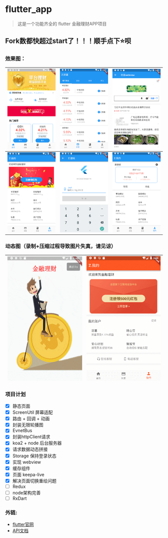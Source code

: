 # flutter_app

> 这是一个功能齐全的 flutter 金融理财APP项目

## Fork数都快超过start了！！！顺手点下⭐呗

### 效果图：

 | ![首页](preview/home_page.png)    | ![银行理财页](preview/bank_section.png) | ![webview](preview/webview.png) |
| ---------------------------------------- | --------------------------------- | --------------------------------------- |
| ![用户信息页](preview/customer_page.png) | ![登录页](preview/login_page.png) | ![用户页](preview/account_page.png) | 

### 动态图（录制+压缩过程导致图片失真，请见谅）

| ![欢迎图](preview/welcome.gif)   | ![登录动态图](preview/login.gif) |
| ---------------------------------------- | ---------------------------------------- |


### 项目计划
* [x] 静态页面
* [x] ScreenUtil 屏幕适配
* [x] 路由 + 回调 + 动画
* [x] 封装无限轮播图
* [x] EvnetBus
* [x] 封装httpClient请求
* [x] koa2 + node 后台服务器
* [x] 请求数据动态拼接
* [x] Storage 保持登录状态
* [x] 实现 webview
* [x] 缓存组件
* [x] 页面 keepa-live
* [x] 解决页面切换重绘问题
* [ ] Redux
* [ ] node架构完善
* [ ] RxDart

### 外链:
- [flutter官网](https://flutter.io/docs/get-started/codelab)
- [API文档](https://flutter.io/docs/cookbook)
